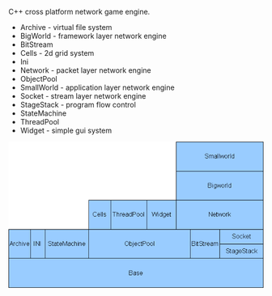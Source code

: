 C++ cross platform network game engine.

* Archive - virtual file system
* BigWorld - framework layer network engine
* BitStream
* Cells - 2d grid system
* Ini
* Network - packet layer network engine
* ObjectPool
* SmallWorld - application layer network engine
* Socket - stream layer network engine
* StageStack - program flow control
* StateMachine
* ThreadPool
* Widget - simple gui system

![image](build/doxygen/graph.gif)

